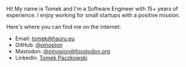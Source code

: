 Hi! My name is Tomek and I'm a Software Engineer with 15+ years of experience. I enjoy working
for small startups with a positive mission.


Here's where you can find me on the internet:
* Email: [tomek@hauru.eu](mailto:tomek@hauru.eu)
* GitHub: [@oinopion](https://github.com/oinopion)
* Mastodon: [@oinopion@fosstodon.org](https://fosstodon.org/@oinopion)
* LinkedIn: [Tomek Paczkowski](https://www.linkedin.com/in/tomekpaczkowski/)
